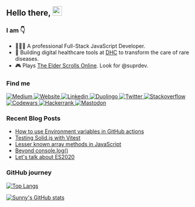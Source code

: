 ## Hello there, <a href="https://sunnyprakash.com"><img  src="https://media.giphy.com/media/QeXXm9Z6oBbTkyGgFs/giphy.gif" width="25px"></a>

### I am 👇

- 👷🏾‍♂️ A professional Full-Stack JavaScript Developer.
- 🔨 Building digital healthcare tools at <a href="https://www.dh-companion.com" target="_blank" rel="noopener noreferrer">DHC</a> to transform the care of rare diseases.
- 🎮 Plays <a href="https://www.elderscrollsonline.com/en-us/home" target="_blank" rel="noopener noreferrer">The Elder Scrolls Online</a>. Look for @suprdev.


### Find me

<p>
    <a href="https://sunny-prakash.medium.com" target="_blank" rel="noopener noreferrer">
        <img src="https://img.shields.io/badge/medium-0A0A0A?style=for-the-badge&logo=medium&logoColor=white" alt="Medium">
    </a>
    <a href="https://sunnyprakash.com" target="_blank" rel="noopener noreferrer">
        <img src="https://img.shields.io/badge/Sunny%20Prakash-%23353d45.svg?style=for-the-badge&logo=Google-chrome&logoColor=cc9966" alt="Website">
    </a>  
    <a href="https://www.linkedin.com/in/sunnyprakash12" target="_blank" rel="noopener noreferrer">
        <img src="https://img.shields.io/badge/linkedin-%230077B5.svg?&style=for-the-badge&logo=linkedin&logoColor=white" alt="Linkedin">
    </a>
    <a href="https://www.duolingo.com/profile/sunnypraka12" target="_blank" rel="noopener noreferrer">
        <img src="https://img.shields.io/badge/Duolingo-58CC02?style=for-the-badge&logo=Duolingo&logoColor=white" alt="Duolingo">
    </a>
    <a href="https://www.twitter.com/sunny_pr_" target="_blank" rel="noopener noreferrer">
        <img src="https://img.shields.io/badge/twitter-%231DA1F2.svg?&style=for-the-badge&logo=twitter&logoColor=white" alt="Twitter">
    </a>
    <a href="https://stackoverflow.com/users/story/9585068" target="_blank" rel="noopener noreferrer">
        <img src="https://img.shields.io/badge/Stack_Overflow-FE7A16?style=for-the-badge&logo=stack-overflow&logoColor=white" alt="Stackoverflow">
    </a>
    <a href="https://www.codewars.com/users/sprakash57" target="_blank" rel="nofollow noreferrer">
        <img src="https://img.shields.io/badge/Codewars-B1361E?style=for-the-badge&logo=Codewars&logoColor=white" alt="Codewars">
    </a>
    <a href="https://www.hackerrank.com/sunny_prakashgm" target="_blank" rel="nofollow noreferrer">
        <img src="https://img.shields.io/badge/-Hackerrank-2EC866?style=for-the-badge&logo=HackerRank&logoColor=white" alt="Hackerrank">
    </a>
        <a href="https://mastodon.social/@sunnyprakash" target="_blank" rel="nofollow noreferrer">
        <img src="https://img.shields.io/badge/-Mastodon-595AFF?style=for-the-badge&logo=mastodon&logoColor=white" alt="Mastodon">
    </a>
</p>

### Recent Blog Posts
- [How to use Environment variables in GitHub actions](https://medium.com/javascript-in-plain-english/how-to-use-environment-variables-in-github-actions-workflows-598b583c1a92)
- [Testing Solid.js with Vitest](https://medium.com/@sunny-prakash/testing-solid-js-with-vitest-f9c030ff4197)
- [Lesser known array methods in JavaScript](https://medium.com/@sunny-prakash/lesser-known-array-methods-in-javascript-31afbfa1d091)
- [Beyond console.log()](https://medium.com/@sunny-prakash/beyond-console-log-9af93a63c43c)
- [Let's talk about ES2020](https://medium.com/@sunny-prakash/lets-talk-about-es2020-75ceb45b378c)


### GitHub journey

[![Top Langs](https://github-readme-stats.vercel.app/api/top-langs/?username=sprakash57&layout=compact&bg_color=343a40&text_color=fff&title_color=ff6347&icon_color=ff6347&border_radius=10)](https://github.com/sprakash57/github-readme-stats)

[![Sunny's GitHub stats](https://github-readme-stats.vercel.app/api?username=sprakash57&show_icons=true&bg_color=343a40&text_color=fff&title_color=ff6347&icon_color=ff6347&border_radius=10)](https://github-readme-stats-sunnyprakashgm.vercel.app/api?username=sprakash57&show_icons=true)

